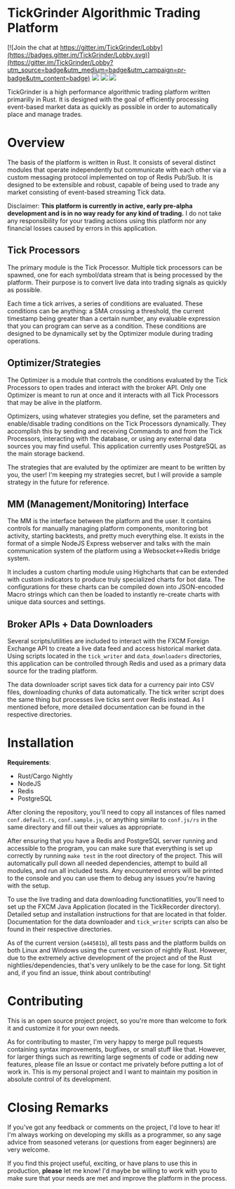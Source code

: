 # TickGrinder Algorithmic Trading Platform

[![Join the chat at https://gitter.im/TickGrinder/Lobby](https://badges.gitter.im/TickGrinder/Lobby.svg)](https://gitter.im/TickGrinder/Lobby?utm_source=badge&utm_medium=badge&utm_campaign=pr-badge&utm_content=badge)
![](https://camo.githubusercontent.com/79318781f189b2ee91c3a150bf27813c386afaf2/68747470733a2f2f696d672e736869656c64732e696f2f62616467652f72757374632d6e696768746c792d79656c6c6f772e737667)
![](https://tokei.rs/b1/github/Ameobea/tickgrinder)
![](https://tokei.rs/b1/github/Ameobea/tickgrinder?category=files)

TickGrinder is a high performance algorithmic trading platform written primarilly in Rust.  It is designed with the goal of efficiently processing event-based market data as quickly as possible in order to automatically place and manage trades.

# Overview
The basis of the platform is written in Rust.  It consists of several distinct modules that operate independently but communicate with each other via a custom messaging protocol implemented on top of Redis Pub/Sub.  It is designed to be extensible and robust, capable of being used to trade any market consisting of event-based streaming Tick data.

Disclaimer: **This platform is currently in active, early pre-alpha development and is in no way ready for any kind of trading.**  I do not take any responsibility for your trading actions using this platform nor any financial losses caused by errors in this application.

## Tick Processors
The primary module is the Tick Processor.  Multiple tick processors can be spawned, one for each symbol/data stream that is being processed by the platform.  Their purpose is to convert live data into trading signals as quickly as possible.

Each time a tick arrives, a series of conditions are evaluated.  These conditions can be anything: a SMA crossing a threshold, the current timestamp being greater than a certain number, any evaluable expression that you can program can serve as a condition.  These conditions are designed to be dynamically set by the Optimizer module during trading operations.

## Optimizer/Strategies
The Optimizer is a module that controls the conditions evaluated by the Tick Processors to open trades and interact with the broker API.  Only one Optimizer is meant to run at once and it interacts with all Tick Processors that may be alive in the platform.

Optimizers, using whatever strategies you define, set the parameters and enable/disable trading conditions on the Tick Processors dynamically.  They accomplish this by sending and receiving Commands to and from the Tick Processors, interacting with the database, or using any external data sources you may find useful.  This application currently uses PostgreSQL as the main storage backend.

The strategies that are evaluted by the optimizer are meant to be written by you, the user!  I'm keeping my strategies secret, but I will provide a sample strategy in the future for reference.

## MM (Management/Monitoring) Interface
The MM is the interface between the platform and the user.  It contains controls for manually managing platform components, monitoring bot activity, starting backtests, and pretty much everything else.  It exists in the format of a simple NodeJS Express webserver and talks with the main communication system of the platform using a Websocket<->Redis bridge system.

It includes a custom charting module using Highcharts that can be extended with custom indicators to produce truly specialized charts for bot data.  The configurations for these charts can be compiled down into JSON-encoded Macro strings which can then be loaded to instantly re-create charts with unique data sources and settings.

## Broker APIs + Data Downloaders
Several scripts/utilities are included to interact with the FXCM Foreign Exchange API to create a live data feed and access historical market data.  Using scripts located in the `tick_writer` and `data_downloaders` directories, this application can be controlled through Redis and used as a primary data source for the trading platform.

The data downloader script saves tick data for a currency pair into CSV files, downloading chunks of data automatically.  The tick writer script does the same thing but processes live ticks sent over Redis instead.  As I mentioned before, more detailed documentation can be found in the respective directories.

# Installation
**Requirements**:
* Rust/Cargo Nightly
* NodeJS
* Redis
* PostgreSQL

After cloning the repository, you'll need to copy all instances of files named `conf.default.rs`, `conf.sample.js`, or anything similar to `conf.js/rs` in the same directory and fill out their values as appropriate.

After ensuring that you have a Redis and PostgreSQL server running and accessible to the program, you can make sure that everything is set up correctly by running `make test` in the root directory of the project.  This will automatically pull down all needed dependencies, attempt to build all modules, and run all included tests.  Any encountered errors will be printed to the console and you can use them to debug any issues you're having with the setup.

To use the live trading and data downloading functionatlities, you'll need to set up the FXCM Java Application (located in the TickRecorder directory).  Detailed setup and installation instructions for that are located in that folder.  Documentation for the data downloader and `tick_writer` scripts can also be found in their respective directories.

As of the current version (`a44581b`), all tests pass and the platform builds on both Linux and Windows using the current version of nightly Rust.  However, due to the extremely active development of the project and of the Rust nightlies/dependencies, that's very unlikely to be the case for long.  Sit tight and, if you find an issue, think about contributing!

# Contributing
This is an open source project project, so you're more than welcome to fork it and customize it for your own needs.

As for contributing to master, I'm very happy to merge pull requests containing syntax improvements, bugfixes, or small stuff like that.  However, for larger things such as rewriting large segments of code or adding new features, please file an Issue or contact me privately before putting a lot of work in.  This is my personal project and I want to maintain my position in absolute control of its development.

# Closing Remarks
If you've got any feedback or comments on the project, I'd love to hear it!  I'm always working on developing my skills as a programmer, so any sage advice from seasoned veterans (or questions from eager beginners) are very welcome.

If you find this project useful, exciting, or have plans to use this in production, **please** let me know!  I'd maybe be willing to work with you to make sure that your needs are met and improve the platform in the process.
